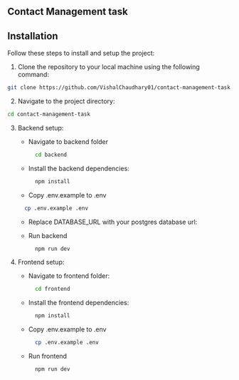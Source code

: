## Contact Management task

## Installation

Follow these steps to install and setup the project:

1. Clone the repository to your local machine using the following command:

```bash
git clone https://github.com/VishalChaudhary01/contact-management-task.git
```

2. Navigate to the project directory:

```bash
cd contact-management-task
```

3. Backend setup:
    - Navigate to backend folder
      ```bash
        cd backend
      ```
    - Install the backend dependencies:
      ```bash
        npm install
      ```
     - Copy .env.example to .env
      ```bash
        cp .env.example .env
      ```
    - Replace DATABASE_URL with your postgres database url:
      
    - Run backend
      ```bash
        npm run dev
      ```

3. Frontend setup:
   - Navigate to frontend folder:
      ```bash
        cd frontend
      ```
   - Install the frontend dependencies:
      ```bash
        npm install
      ```
   - Copy .env.example to .env
      ```bash
        cp .env.example .env
      ```
    - Run frontend
      ```bash
        npm run dev
      ```
